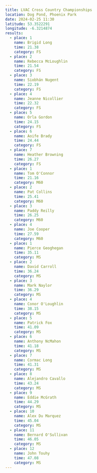 ```yaml
---
title: LVAC Cross Country Championships
location: Dog Pond, Phoenix Park
date: 2024-02-25 11:30
latitude: 53.3522291
longitude: -6.3214874
results:
  - place: 1
    name: Brigid Long
    time: 21.38
    category: FS
  - place: 2
    name: Rebecca McLoughlin
    time: 21.54
    category: FS
  - place: 3
    name: Siobhán Nugent
    time: 22.19
    category: FS
  - place: 4
    name: Jeanne Nicollier
    time: 22.32
    category: FS
  - place: 5
    name: Orla Gordon
    time: 24.15
    category: FS
  - place: 6
    name: Aoife Brady
    time: 24.44
    category: FS
  - place: 7
    name: Heather Browning
    time: 26.27
    category: FS
  - place: 1
    name: Tom O'Connor
    time: 21.16
    category: M60
  - place: 2
    name: Pat Collins
    time: 25.41
    category: M60
  - place: 3
    name: Paddy Reilly
    time: 26.25
    category: M60
  - place: 4
    name: Joe Cooper
    time: 27.59
    category: M60
  - place: 1
    name: Pierce Geoghegan
    time: 35.11
    category: MS
  - place: 2
    name: David Carroll
    time: 36.24
    category: MS
  - place: 3
    name: Mark Naylor
    time: 36.29
    category: MS
  - place: 4
    name: Conor O'Loughlin
    time: 38.15
    category: MS
  - place: 5
    name: Patrick Fox
    time: 41.09
    category: MS
  - place: 6
    name: Anthony NcMahon
    time: 41.18
    category: MS
  - place: 7
    name: Cormac Long
    time: 41.31
    category: MS
  - place: 8
    name: Alejandro Cavallo
    time: 43.24
    category: MS
  - place: 9
    name: Eddie McGrath
    time: 44.29
    category: MS
  - place: 10
    name: Alex Du Marquez
    time: 45.04
    category: MS
  - place: 11
    name: Bernard O'Sullivan
    time: 46.05
    category: MS
  - place: 12
    name: John Touhy
    time: 47.08
    category: MS
---
```

